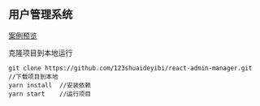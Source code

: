 
## 用户管理系统

[案例预览](http://59.110.229.245:8000/mine/react-admin-manager/index.html)

克隆项目到本地运行
```
git clone https://github.com/123shuaideyibi/react-admin-manager.git   //下载项目到本地
yarn install  //安装依赖
yarn start    //运行项目
```
